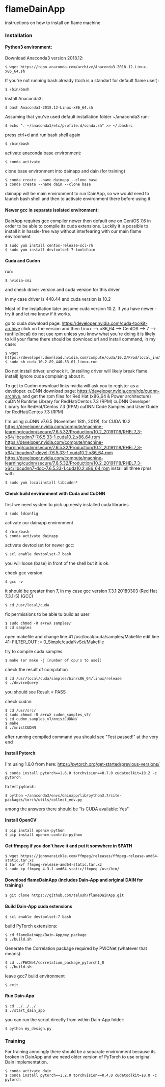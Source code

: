 # flameDainApp

instructions on how to install on flame machine

### Installation

#### Python3 environment:

Download Anaconda3 version 2018.12:

    $ wget https://repo.anaconda.com/archive/Anaconda3-2018.12-Linux-x86_64.sh

If you're not running bash already (tcsh is a standart for default flame user):
    
    $ /bin/bash
    
Install Anaconda3:

    $ bash Anaconda3-2018.12-Linux-x86_64.sh

Assuming that you've used default installation folder ~/anaconda3 run:

    $ echo ". ~/anaconda3/etc/profile.d/conda.sh" >> ~/.bashrc

press ctrl+d and run bash shell again

    $ /bin/bash
    
activate anaconda base environment:

    $ conda activate
    
clone base environment into dainapp and dain (for training)

    $ conda create --name dainapp --clone base
    $ conda create --name dain --clone base
    
dainapp will be main environment to run DainApp, so we would need to launch bash shell and then to activate environment there before using it

#### Newer gcc in separate isolated environment:

DainApp requires gcc compiler newer then default one on CentOS 7.6 in order to be able to compile its cuda extensions. Luckily it is possible to install it in hassle-free way without interfearing with our main flame environment

    $ sudo yum install centos-release-scl-rh
    $ sudo yum install devtoolset-7-toolchain

#### Cuda and Cudnn

run:

    $ nvidia-smi
    
and check driver version and cuda version for this driver

in my case driver is 440.44 and cuda version is 10.2

Most of the installation later assume cuda version 10.2. If you have newer - try it and let me know if it works.

go to cuda download page:	https://developer.nvidia.com/cuda-toolkit-archive
click on the version and then Linux --> x86_64 --> CentOS --> 7 --> runfile(local)
do not use rpm unless you know what you're doing it is likely to kill your flame
there should be download url and install command, in my case:

    $ wget https://developer.download.nvidia.com/compute/cuda/10.2/Prod/local_installers/cuda_10.2.89_440.33.01_linux.run
    $ sudo sh cuda_10.2.89_440.33.01_linux.run

Do not install driver, uncheck it. (installing driver will likely break flame install)
Ignore cuda complainig about it.

To get to Cudnn download links nvidia will ask you to register as a developer.
cuDNN download page:	https://developer.nvidia.com/rdp/cudnn-archive,
and get the rpm files for Red Hat (x86_64 & Power architecture)
cuDNN Runtime Library for RedHat/Centos 7.3 (RPM)
cuDNN Developer Library for RedHat/Centos 7.3 (RPM)
cuDNN Code Samples and User Guide for RedHat/Centos 7.3 (RPM)

I'm using cuDNN v7.6.5 (November 18th, 2019), for CUDA 10.2
https://developer.nvidia.com/compute/machine-learning/cudnn/secure/7.6.5.32/Production/10.2_20191118/RHEL7_3-x64/libcudnn7-7.6.5.33-1.cuda10.2.x86_64.rpm
https://developer.nvidia.com/compute/machine-learning/cudnn/secure/7.6.5.32/Production/10.2_20191118/RHEL7_3-x64/libcudnn7-devel-7.6.5.33-1.cuda10.2.x86_64.rpm
https://developer.nvidia.com/compute/machine-learning/cudnn/secure/7.6.5.32/Production/10.2_20191118/RHEL7_3-x64/libcudnn7-doc-7.6.5.33-1.cuda10.2.x86_64.rpm
install all three rpms with 
    
    $ sudo yum localinstall libcudnn* 

#### Check build environment with Cuda and CuDNN

first we need system to pick up newly installed cuda libraries
    
    $ sudo ldconfig

activate our dainapp environment
    
    $ /bin/bash
    $ conda activate dainapp

activate devtoolset for newer gcc:
    
    $ scl enable devtoolset-7 bash

you will loose (base) in front of the shell but it is ok.

check gcc version:
    
    $ gcc -v

it should be greater then 7, in my case gcc version 7.3.1 20180303 (Red Hat 7.3.1-5) (GCC)

    $ cd /usr/local/cuda

fix permissions to be able tu build as user

    $ sudo chmod -R a+rwX samples/
    $ cd samples
    
open makefile and change line 41
/usr/local/cuda/samples/Makefile
edit line 41:
FILTER_OUT := 0_Simple/cudaNvSci/Makefile

try to compile cuda samples

    $ make (or make -j [number of cpu's to use])

check the result of compilation

    $ cd /usr/local/cuda/samples/bin/x86_64/linux/release
    $ ./deviceQuery

you should see Result = PASS

check cudnn

    $ cd /usr/src/
    $ sudo chmod -R a+rwX cudnn_samples_v7/
    $ cd cudnn_samples_v7/mnistCUDNN/
    $ make
    $ ./mnistCUDNN
    
after running compiled command you should see "Test passed!" at the very end

#### Install Pytorch
I'm using 1.6.0 from here: https://pytorch.org/get-started/previous-versions/
    
    $ conda install pytorch==1.6.0 torchvision==0.7.0 cudatoolkit=10.2 -c pytorch
    
to test pytorch:
    
    $ python ~/anaconda3/envs/dainapp/lib/python3.7/site-packages/torch/utils/collect_env.py
    
among the answers there should be "Is CUDA available: Yes"

#### Install OpenCV

    $ pip install opencv-python
    $ pip install opencv-contrib-python

#### Get ffmpeg if you don't have it and put it somwhere in $PATH

    $ wget https://johnvansickle.com/ffmpeg/releases/ffmpeg-release-amd64-static.tar.xz
    $ tar xvf ffmpeg-release-amd64-static.tar.xz
    $ sudo cp ffmpeg-4.3.1-amd64-static/ffmpeg /usr/bin/
    
#### Download flameDainApp (includes Dain-App and original DAIN for training)

    $ git clone https://github.com/talosh/flameDainApp.git
    
#### Build Dain-App cuda extensions 

    $ scl enable devtoolset-7 bash

build PyTorch extensions:

    $ cd flameDainApp/Dain-App/my_package 
    $ ./build.sh
    
Generate the Correlation package required by PWCNet (whatever that means):

    $ cd ../PWCNet/correlation_package_pytorch1_0
    $ ./build.sh
    
leave gcc7 build environment

    $ exit

#### Run Dain-App
    
    $ cd ../../../
    $ ./start_dain_app
    
you can run the script directly from within Dain-App folder:

    $ python my_design.py
    
### Training

For training annoingly there should be a separate environment because its broken in DainApp and we need older version of PyTorch to use original Dain implementation.

    $ conda activate dain
    $ conda install pytorch==1.2.0 torchvision==0.4.0 cudatoolkit=10.0 -c pytorch
    

